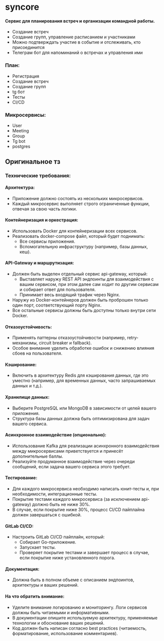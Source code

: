 # syncore

#### Сервис для планирования встреч и организации командной работы.
- Создание встреч
- Создание групп, управление расписанием и участниками
- Можно подтверждать участие в событие и отслеживать, кто присоединится
- Телеграм бот для напоминаний о встречах и управления ими


### План:
- Регистрация
- Создание встреч
- Создание групп
- tg бот
- Тесты
- CI/CD

### Микросервисы:
- User
- Meeting
- Group
- Tg bot
- postgres



## Оригинальное тз
### Технические требования:
#### Архитектура:
- Приложение должно состоять из нескольких микросервисов. 
- Каждый микросервис выполняет строго ограниченные функции, отвечая за свою часть логики.

#### Контейнеризация и оркестрация:
- Использовать Docker для контейнеризации всех сервисов.
- Реализовать docker-compose файл, который будет поднимать:
  - Все сервисы приложения.
  - Вспомогательную инфраструктуру (например, базы данных, кеш).

#### API-Gateway и маршрутизация:
- Должен быть выделен отдельный сервис api-gateway, который:
  - Выставляет наружу REST API эндпоинты для взаимодействия с вашим сервисом, при этом далее сам ходит по другим сервисам и собирает ответ для пользователя.
  - Принимает весь входящий трафик через Nginx.
- Наружу из Docker-контейнеров должен быть проброшен только один порт, соответствующий порту Nginx.
- Все остальные сервисы должны быть доступны только внутри сети Docker.

#### Отказоустойчивость:
- Применять паттерны отказоустойчивости (например, retry-механизмы, circuit breaker и fallback).
- Особое внимание уделить обработке ошибок и снижению влияния сбоев на пользователя.

#### Кэширование:
- Включить в архитектуру Redis для кэширования данных, где это уместно (например, для временных данных, часто запрашиваемых данных и т.д.).

#### Хранилище данных:
- Выберите PostgreSQL или MongoDB в зависимости от целей вашего приложения.
- Структура базы данных должна быть оптимизирована для задач вашего сервиса.

#### Асинхронное взаимодействие (опционально):
- Использование Kafka для реализации асинхронного взаимодействия между микросервисами приветствуется и принесёт дополнительные баллы.
- Реализуйте продуманное взаимодействие через очереди сообщений, если задача вашего сервиса этого требует.

#### Тестирование:
- Для каждого микросервиса необходимо написать юнит-тесты и, при необходимости, интеграционные тесты.
- Покрытие тестами каждого микросервиса (за исключением api-gateway) должно быть не ниже 30%.
- В случае, если покрытие ниже 30%, процесс CI/CD пайплайна должен завершаться с ошибкой.

#### GitLab CI/CD:
- Настроить GitLab CI/CD пайплайн, который:
  - Собирает Go-приложение.
  - Запускает тесты.
  - Проверяет покрытие тестами и завершает процесс в случае, если покрытие ниже установленного порога.

#### Документация:
- Должна быть в полном объеме с описанием эндпоинтов, архитектуры и ваших решений.

#### На что обратить внимание:
- Уделите внимание логированию и мониторингу. Логи сервисов должны быть читаемыми и информативными.
- В документации опишите используемую архитектуру, применяемые технологии и обоснование ваших решений.
- Код должен быть написан согласно best practices (читаемость, форматирование, использование комментариев).
